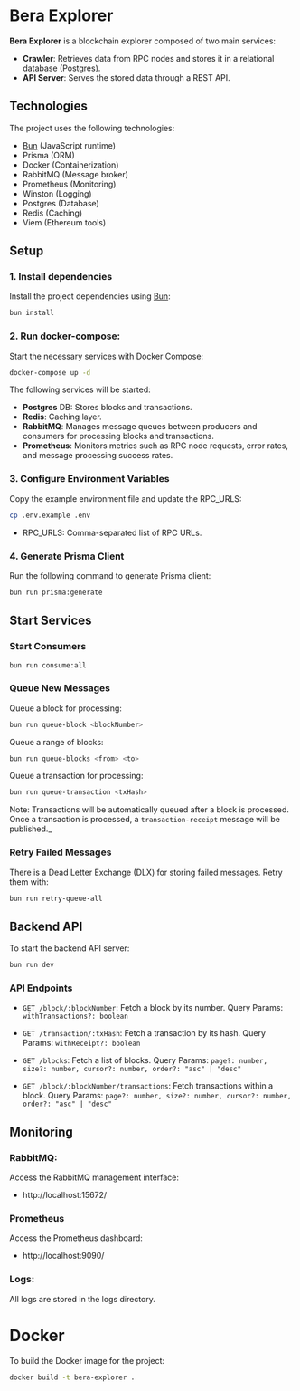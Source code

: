 # Bera Explorer

**Bera Explorer** is a blockchain explorer composed of two main services:
- **Crawler**: Retrieves data from RPC nodes and stores it in a relational database (Postgres).
- **API Server**: Serves the stored data through a REST API.

## Technologies
The project uses the following technologies:
- [Bun](https://bun.sh) (JavaScript runtime)
- Prisma (ORM)
- Docker (Containerization)
- RabbitMQ (Message broker)
- Prometheus (Monitoring)
- Winston (Logging)
- Postgres (Database)
- Redis (Caching)
- Viem (Ethereum tools)

## Setup
### 1. Install dependencies
Install the project dependencies using [Bun](https://bun.sh):
```bash
bun install
```

### 2. Run docker-compose:
Start the necessary services with Docker Compose:
```bash
docker-compose up -d
```
The following services will be started:

- **Postgres** DB: Stores blocks and transactions.
- **Redis**: Caching layer.
- **RabbitMQ**: Manages message queues between producers and consumers for processing blocks and transactions.
- **Prometheus**: Monitors metrics such as RPC node requests, error rates, and message processing success rates.
### 3. Configure Environment Variables
Copy the example environment file and update the RPC_URLS:
```bash
cp .env.example .env
```
- RPC_URLS: Comma-separated list of RPC URLs.

### 4. Generate Prisma Client
Run the following command to generate Prisma client:
```bash
bun run prisma:generate
```

## Start Services

### Start Consumers
```bash
bun run consume:all
```

### Queue New Messages
Queue a block for processing:
```bash
bun run queue-block <blockNumber>
```
Queue a range of blocks:
```bash
bun run queue-blocks <from> <to>
```
Queue a transaction for processing:
```bash
bun run queue-transaction <txHash>
```
Note: Transactions will be automatically queued after a block is processed. Once a transaction is processed, a `transaction-receipt` message will be published._

### Retry Failed Messages
There is a Dead Letter Exchange (DLX) for storing failed messages. Retry them with:
```bash
bun run retry-queue-all
```

## Backend API
To start the backend API server:
```bash
bun run dev
```

### API Endpoints
- `GET /block/:blockNumber`: Fetch a block by its number.
Query Params: `withTransactions?: boolean`

- `GET /transaction/:txHash`: Fetch a transaction by its hash.
Query Params: `withReceipt?: boolean`

- `GET /blocks`: Fetch a list of blocks.
Query Params: `page?: number, size?: number, cursor?: number, order?: "asc" | "desc"`

- `GET /block/:blockNumber/transactions`: Fetch transactions within a block.
Query Params: `page?: number, size?: number, cursor?: number, order?: "asc" | "desc"`

## Monitoring
### RabbitMQ:
Access the RabbitMQ management interface:
- http://localhost:15672/
### Prometheus
Access the Prometheus dashboard:
- http://localhost:9090/
### Logs:
All logs are stored in the logs directory.

# Docker
To build the Docker image for the project:
```bash
docker build -t bera-explorer .
```